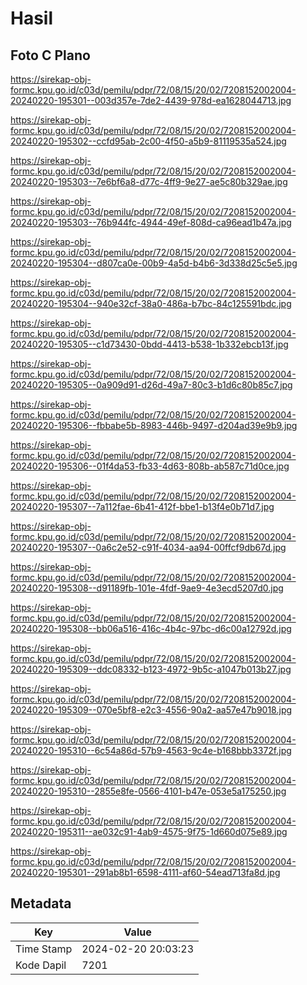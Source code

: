 # Hasil

## Foto C Plano

https://sirekap-obj-formc.kpu.go.id/c03d/pemilu/pdpr/72/08/15/20/02/7208152002004-20240220-195301--003d357e-7de2-4439-978d-ea1628044713.jpg

https://sirekap-obj-formc.kpu.go.id/c03d/pemilu/pdpr/72/08/15/20/02/7208152002004-20240220-195302--ccfd95ab-2c00-4f50-a5b9-81119535a524.jpg

https://sirekap-obj-formc.kpu.go.id/c03d/pemilu/pdpr/72/08/15/20/02/7208152002004-20240220-195303--7e6bf6a8-d77c-4ff9-9e27-ae5c80b329ae.jpg

https://sirekap-obj-formc.kpu.go.id/c03d/pemilu/pdpr/72/08/15/20/02/7208152002004-20240220-195303--76b944fc-4944-49ef-808d-ca96ead1b47a.jpg

https://sirekap-obj-formc.kpu.go.id/c03d/pemilu/pdpr/72/08/15/20/02/7208152002004-20240220-195304--d807ca0e-00b9-4a5d-b4b6-3d338d25c5e5.jpg

https://sirekap-obj-formc.kpu.go.id/c03d/pemilu/pdpr/72/08/15/20/02/7208152002004-20240220-195304--940e32cf-38a0-486a-b7bc-84c125591bdc.jpg

https://sirekap-obj-formc.kpu.go.id/c03d/pemilu/pdpr/72/08/15/20/02/7208152002004-20240220-195305--c1d73430-0bdd-4413-b538-1b332ebcb13f.jpg

https://sirekap-obj-formc.kpu.go.id/c03d/pemilu/pdpr/72/08/15/20/02/7208152002004-20240220-195305--0a909d91-d26d-49a7-80c3-b1d6c80b85c7.jpg

https://sirekap-obj-formc.kpu.go.id/c03d/pemilu/pdpr/72/08/15/20/02/7208152002004-20240220-195306--fbbabe5b-8983-446b-9497-d204ad39e9b9.jpg

https://sirekap-obj-formc.kpu.go.id/c03d/pemilu/pdpr/72/08/15/20/02/7208152002004-20240220-195306--01f4da53-fb33-4d63-808b-ab587c71d0ce.jpg

https://sirekap-obj-formc.kpu.go.id/c03d/pemilu/pdpr/72/08/15/20/02/7208152002004-20240220-195307--7a112fae-6b41-412f-bbe1-b13f4e0b71d7.jpg

https://sirekap-obj-formc.kpu.go.id/c03d/pemilu/pdpr/72/08/15/20/02/7208152002004-20240220-195307--0a6c2e52-c91f-4034-aa94-00ffcf9db67d.jpg

https://sirekap-obj-formc.kpu.go.id/c03d/pemilu/pdpr/72/08/15/20/02/7208152002004-20240220-195308--d91189fb-101e-4fdf-9ae9-4e3ecd5207d0.jpg

https://sirekap-obj-formc.kpu.go.id/c03d/pemilu/pdpr/72/08/15/20/02/7208152002004-20240220-195308--bb06a516-416c-4b4c-97bc-d6c00a12792d.jpg

https://sirekap-obj-formc.kpu.go.id/c03d/pemilu/pdpr/72/08/15/20/02/7208152002004-20240220-195309--ddc08332-b123-4972-9b5c-a1047b013b27.jpg

https://sirekap-obj-formc.kpu.go.id/c03d/pemilu/pdpr/72/08/15/20/02/7208152002004-20240220-195309--070e5bf8-e2c3-4556-90a2-aa57e47b9018.jpg

https://sirekap-obj-formc.kpu.go.id/c03d/pemilu/pdpr/72/08/15/20/02/7208152002004-20240220-195310--6c54a86d-57b9-4563-9c4e-b168bbb3372f.jpg

https://sirekap-obj-formc.kpu.go.id/c03d/pemilu/pdpr/72/08/15/20/02/7208152002004-20240220-195310--2855e8fe-0566-4101-b47e-053e5a175250.jpg

https://sirekap-obj-formc.kpu.go.id/c03d/pemilu/pdpr/72/08/15/20/02/7208152002004-20240220-195311--ae032c91-4ab9-4575-9f75-1d660d075e89.jpg

https://sirekap-obj-formc.kpu.go.id/c03d/pemilu/pdpr/72/08/15/20/02/7208152002004-20240220-195301--291ab8b1-6598-4111-af60-54ead713fa8d.jpg


## Metadata

| Key        | Value               |
| ---------- | ------------------- |
| Time Stamp | 2024-02-20 20:03:23 |
| Kode Dapil | 7201                |




